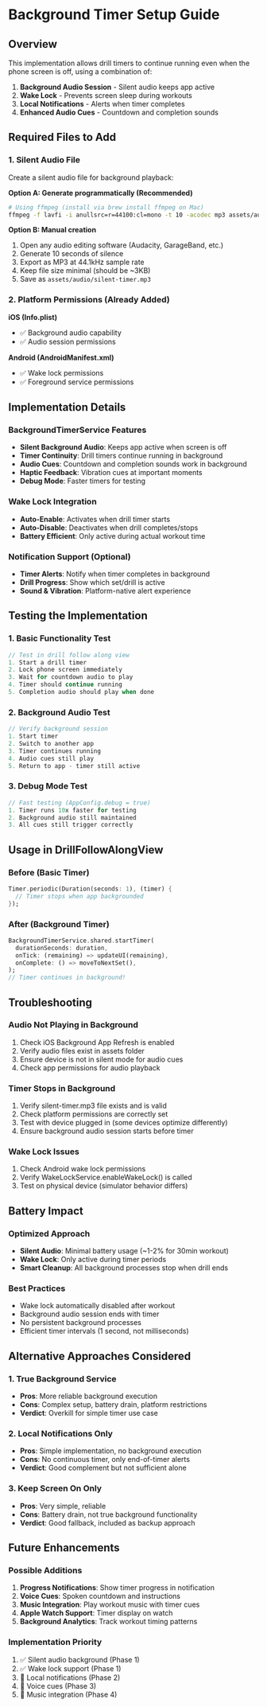 # Background Timer Setup Guide

## Overview
This implementation allows drill timers to continue running even when the phone screen is off, using a combination of:
1. **Background Audio Session** - Silent audio keeps app active
2. **Wake Lock** - Prevents screen sleep during workouts  
3. **Local Notifications** - Alerts when timer completes
4. **Enhanced Audio Cues** - Countdown and completion sounds

## Required Files to Add

### 1. Silent Audio File
Create a silent audio file for background playback:

**Option A: Generate programmatically (Recommended)**
```bash
# Using ffmpeg (install via brew install ffmpeg on Mac)
ffmpeg -f lavfi -i anullsrc=r=44100:cl=mono -t 10 -acodec mp3 assets/audio/silent-timer.mp3
```

**Option B: Manual creation**
1. Open any audio editing software (Audacity, GarageBand, etc.)
2. Generate 10 seconds of silence
3. Export as MP3 at 44.1kHz sample rate
4. Keep file size minimal (should be ~3KB)
5. Save as `assets/audio/silent-timer.mp3`

### 2. Platform Permissions (Already Added)

**iOS (Info.plist)**
- ✅ Background audio capability
- ✅ Audio session permissions

**Android (AndroidManifest.xml)**  
- ✅ Wake lock permissions
- ✅ Foreground service permissions

## Implementation Details

### BackgroundTimerService Features
- **Silent Background Audio**: Keeps app active when screen is off
- **Timer Continuity**: Drill timers continue running in background
- **Audio Cues**: Countdown and completion sounds work in background
- **Haptic Feedback**: Vibration cues at important moments
- **Debug Mode**: Faster timers for testing

### Wake Lock Integration
- **Auto-Enable**: Activates when drill timer starts
- **Auto-Disable**: Deactivates when drill completes/stops
- **Battery Efficient**: Only active during actual workout time

### Notification Support (Optional)
- **Timer Alerts**: Notify when timer completes in background
- **Drill Progress**: Show which set/drill is active
- **Sound & Vibration**: Platform-native alert experience

## Testing the Implementation

### 1. Basic Functionality Test
```dart
// Test in drill follow along view
1. Start a drill timer
2. Lock phone screen immediately  
3. Wait for countdown audio to play
4. Timer should continue running
5. Completion audio should play when done
```

### 2. Background Audio Test
```dart
// Verify background session
1. Start timer
2. Switch to another app
3. Timer continues running
4. Audio cues still play
5. Return to app - timer still active
```

### 3. Debug Mode Test
```dart
// Fast testing (AppConfig.debug = true)
1. Timer runs 10x faster for testing
2. Background audio still maintained
3. All cues still trigger correctly
```

## Usage in DrillFollowAlongView

### Before (Basic Timer)
```dart
Timer.periodic(Duration(seconds: 1), (timer) {
  // Timer stops when app backgrounded
});
```

### After (Background Timer)
```dart
BackgroundTimerService.shared.startTimer(
  durationSeconds: duration,
  onTick: (remaining) => updateUI(remaining),
  onComplete: () => moveToNextSet(),
);
// Timer continues in background!
```

## Troubleshooting

### Audio Not Playing in Background
1. Check iOS Background App Refresh is enabled
2. Verify audio files exist in assets folder
3. Ensure device is not in silent mode for audio cues
4. Check app permissions for audio playback

### Timer Stops in Background
1. Verify silent-timer.mp3 file exists and is valid
2. Check platform permissions are correctly set
3. Test with device plugged in (some devices optimize differently)
4. Ensure background audio session starts before timer

### Wake Lock Issues
1. Check Android wake lock permissions
2. Verify WakeLockService.enableWakeLock() is called
3. Test on physical device (simulator behavior differs)

## Battery Impact

### Optimized Approach
- **Silent Audio**: Minimal battery usage (~1-2% for 30min workout)
- **Wake Lock**: Only active during timer periods
- **Smart Cleanup**: All background processes stop when drill ends

### Best Practices
- Wake lock automatically disabled after workout
- Background audio session ends with timer
- No persistent background processes
- Efficient timer intervals (1 second, not milliseconds)

## Alternative Approaches Considered

### 1. True Background Service
- **Pros**: More reliable background execution
- **Cons**: Complex setup, battery drain, platform restrictions
- **Verdict**: Overkill for simple timer use case

### 2. Local Notifications Only
- **Pros**: Simple implementation, no background execution
- **Cons**: No continuous timer, only end-of-timer alerts
- **Verdict**: Good complement but not sufficient alone

### 3. Keep Screen On Only
- **Pros**: Very simple, reliable
- **Cons**: Battery drain, not true background functionality  
- **Verdict**: Good fallback, included as backup approach

## Future Enhancements

### Possible Additions
1. **Progress Notifications**: Show timer progress in notification
2. **Voice Cues**: Spoken countdown and instructions
3. **Music Integration**: Play workout music with timer cues
4. **Apple Watch Support**: Timer display on watch
5. **Background Analytics**: Track workout timing patterns

### Implementation Priority
1. ✅ Silent audio background (Phase 1)
2. ✅ Wake lock support (Phase 1) 
3. 🔄 Local notifications (Phase 2)
4. 🔄 Voice cues (Phase 3)
5. 🔄 Music integration (Phase 4) 